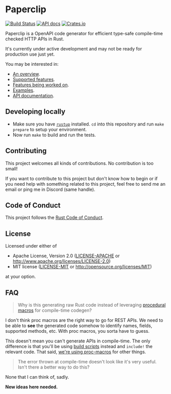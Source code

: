 # Paperclip

[![Build Status](https://api.travis-ci.org/wafflespeanut/paperclip.svg?branch=master)](https://travis-ci.org/wafflespeanut/paperclip)
[![API docs](https://img.shields.io/badge/docs-latest-blue.svg)](https://paperclip.waffles.space/paperclip)
[![Crates.io](https://img.shields.io/crates/v/paperclip.svg)](https://crates.io/crates/paperclip)

Paperclip is a OpenAPI code generator for efficient type-safe compile-time checked HTTP APIs in Rust.

It's currently under active development and may not be ready for production use just yet.

You may be interested in:

 - [An overview](https://paperclip.waffles.space/).
 - [Supported features](https://paperclip.waffles.space/features.html).
 - [Features being worked on](https://github.com/wafflespeanut/paperclip/projects).
 - [Examples](https://paperclip.waffles.space/examples.html).
 - [API documentation](https://paperclip.waffles.space/paperclip).

## Developing locally

 - Make sure you have [`rustup`](https://rustup.rs/) installed. `cd` into this repository and run `make prepare` to setup your environment.
 - Now run `make` to build and run the tests.

## Contributing

This project welcomes all kinds of contributions. No contribution is too small!

If you want to contribute to this project but don't know how to begin or if you need help with something related to this project, feel free to send me an email or ping me in Discord (same handle).

## Code of Conduct

This project follows the [Rust Code of Conduct](https://www.rust-lang.org/policies/code-of-conduct).

## License

Licensed under either of

- Apache License, Version 2.0 ([LICENSE-APACHE](LICENSE-APACHE) or http://www.apache.org/licenses/LICENSE-2.0)
- MIT license ([LICENSE-MIT](LICENSE-MIT) or http://opensource.org/licenses/MIT)

at your option.

## FAQ

> Why is this generating raw Rust code instead of leveraging [procedural macros](https://doc.rust-lang.org/reference/procedural-macros.html) for compile-time codegen?

I don't think proc macros are the right way to go for REST APIs. We need to be able to **see** the generated code somehow to identify names, fields, supported methods, etc. With proc macros, you sorta have to guess.

This doesn't mean you can't generate APIs in compile-time. The only difference is that you'll be using [build scripts](#build-script-example) instead and `include!` the relevant code. That said, [we're using proc-macros](./macros) for other things.

> The error thrown at compile-time doesn't look like it's very useful. Isn't there a better way to do this?

None that I can think of, sadly.

**New ideas here needed.**

